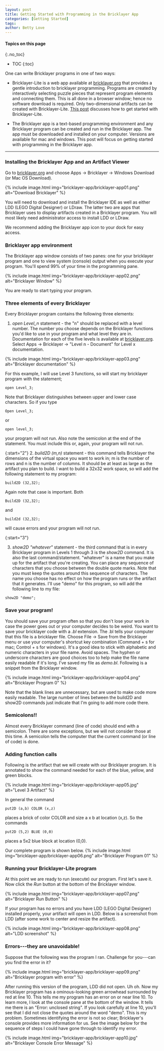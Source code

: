 ```yaml
---
layout: post
title: Getting Started with Programming in the Bricklayer App
categories: [Getting Started]
tags: 
author: Betty Love
---
```


#### Topics on this page
{:.no_toc}
* TOC
{:toc}

One can write Bricklayer programs in one of two ways:

   - Bricklayer-Lite is a web app available at [bricklayer.org](https://bricklayer.org) that provides a gentle introduction to bricklayer programming. Programs are created by interactively selecting puzzle pieces that represent program elements and connecting them. This is all done in a browser window; hence no software download is required.  Only two-dimensional artifacts can be created with Bricklayer-Lite. [This post](/getting-started-with-bricklayer-lite) discusses how to get started with Bricklayer-Lite.

   - The Bricklayer app is a text-based programming environment and any Bricklayer program can be created and run in the Bricklayer app.  The app must be downloaded and installed on your computer. Versions are available for mac and windows. This post will focus on getting started with programming in the Bricklayer app.


***

### Installing the Bricklayer App and an Artifact Viewer

Go to [bricklayer.org](https://bricklayer.org) and choose Apps -> Bricklayer -> Windows Download (or Mac OS Download).

{% include image.html img="bricklayer-app/bricklayer-app01.png"  alt="Download Bricklayer" %}

You will need to download and install the Bricklayer IDE as well as either LDD (LEGO Digital Designer) or LDraw.  The latter two are apps that Bricklayer uses to display artifacts created in a Bricklayer program. You will most likely need administrator access to install LDD or LDraw.

We recommend adding the Bricklayer app icon to your dock for easy access.

### Bricklayer app environment

The Bricklayer app window consists of two panes: one for your bricklayer program and one to view system (console) output when you execute your program.  You'll spend 99% of your time in the programming pane.

{% include image.html img="bricklayer-app/bricklayer-app02.png"  alt="Bricklayer Window" %}

You are ready to start typing your program.


### Three elements of every Bricklayer

Every Bricklayer program contains the following three elements:

   1. *open Level_n* statement - the "n" should be replaced with a level number. The number you choose depends on the Bricklayer functions you'd like to use in your program and what level they are in. Documentation for each of the five levels is available at [bricklayer.org](https://bricklayer.org).  Select Apps -> Bricklayer -> "Level n - Document" for Level x documentation.

   {% include image.html img="bricklayer-app/bricklayer-app03.png"  alt="Bricklayer documentation" %}

   For this example, I will use Level 3 functions, so will start my bricklayer program with the statement;

   ```
   open Level_3;
   ```
   Note that Bricklayer distinguishes between upper and lower case characters.  So if you type
   ```
   Open Level_3;
   ```
   or
   ```
   open level_3;
   ```
   your program will not run.  Also note the semicolon at the end of the statement.  You must include this or, again, your program will not run.


{:start="2"}
   2. *build2D (m,n)* statement - this command tells Bricklayer the dimensions of the virtual space you want to work in; m is the number of rows and n is the number of columns.  It should be at least as large as the artifact you plan to build.  I want to build a 32x32 work space, so will add the following statement to my program:
   ```
   build2D (32,32);
   ```
   Again note that case is important. Both
   ```
   Build2D (32,32);
   ```
   and
   ```
   build2d (32,32);
   ```
   will cause errors and your program will not run.



{:start="3"}

   3. *show2D "whatever"* statement - the third command that is in every Bricklayer program in Levels 1 through 3 is the *show2D* command.  It is also the last command/statement.  "whatever" is a name that you make up for the artifact that you're creating. You can place any sequence of characters that you choose between the double quote marks.  Note that you must keep the quotes around this sequence of characters. The name you choose has no effect on how the program runs or the artifact that it generates.  I'll use "demo" for this program, so will add the following line to my file:
   ```
   show2D "demo";
   ```

### Save your program!
You should save your program often so that you don't lose your work in case the power goes out or your computer decides to be weird.  You want to save your bricklayer code with a *.bl* extension.  The .bl tells your computer that this file is a bricklayer file.  Choose File -> Save from the Bricklayer menu or use your computer's shortcut key combination (Command + s for mac; Control + s for windows).  It's a good idea to stick with alphabetic and numeric characters in your file name.  Avoid spaces.  The hyphen or underscore characters are good choices too to help make the file name easily readable if it's long.  I've saved my file as *demo.bl*. Following is a snippet from the Bricklayer window.

{% include image.html img="bricklayer-app/bricklayer-app04.png"  alt="Bricklayer Program 0" %}

 Note that the blank lines are unnecessary, but are used to make code more easily readable.  The large number of lines between the build2D and show2D commands just indicate that I'm going to add more code there.


### Semicolons!!

Almost every Bricklayer command (line of code) should end with a semicolon.  There are some exceptions, but we will not consider those at this time. A semicolon tells the computer that the current command (or line of code) is done.

### Adding function calls

Following is the artifact that we will create with our Bricklayer program.  It is annotated to show the command needed for each of the blue, yellow, and green blocks.

{% include image.html img="bricklayer-app/bricklayer-app05.jpg"  alt="Level 3 Artifact" %}

In general the command
```
put2D (a,b) COLOR (x,z)
```
places a brick of color COLOR and size a x b at location (x,z).  So the commands
```
put2D (5,2) BLUE (0,0)
```
places a 5x2 blue block at location (0,0).

Our complete program is shown below.
{% include image.html img="bricklayer-app/bricklayer-app06.png"  alt="Bricklayer Program 01" %}

### Running your Bricklayer-Lite program

At this point we are ready to run (execute) our program. First let's save it.  Now click the *Run* button at the bottom of the Bricklayer window.

{% include image.html img="bricklayer-app/bricklayer-app07.png"  alt="Bricklayer Run Button" %}

If your program has no errors and you have LDD (LEGO Digital Designer) installed properly, your artifact will open in LDD. Below is a screenshot from LDD (after some work to center and resize the artifact).

{% include image.html img="bricklayer-app/bricklayer-app08.png"  alt="LDD screenshot" %}


### Errors---they are unavoidable!

Suppose that the following was the program I ran.  Challenge for you---can you find the error in it?

{% include image.html img="bricklayer-app/bricklayer-app09.png"  alt="Bricklayer program with error" %}

After running this version of the program, LDD did not open.  Uh oh. Now my Bricklayer program has a ominous-looking green arrowhead surrounded by red at line 10.  This tells me my program has an error on or near line 10.  To learn more, I look at the console pane at the bottom of the window.  It tells me there is an "Error: unclosed string".  If you look carefully at line 10, you'll see that I did not close the quotes around the word "demo".  This is my problem.  Sometimes identifying the error is not so clear; Bricklayer's console provides more information for us.  See the image below for the sequence of steps I could have gone through to identify my error.

{% include image.html img="bricklayer-app/bricklayer-app10.jpg"  alt="Bricklayer Console Error Message" %}
